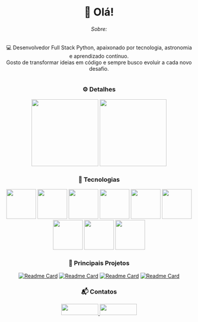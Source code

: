 <div align="center">

# 👋 Olá!

###### Sobre:

💻 Desenvolvedor Full Stack Python, apaixonado por tecnologia, astronomia e aprendizado contínuo.  
Gosto de transformar ideias em código e sempre busco evoluir a cada novo desafio.

<div style="display: inline-block;">

### ⚙️ Detalhes
  
<img height="180em" src="https://github-readme-stats.vercel.app/api/top-langs/?username=Kulasq&layout=compact&theme=dark"/>
<img height="180em" src="https://github-readme-stats.vercel.app/api?username=Kulasq&show_icons=true&theme=dark"/> 

</div>

### 🧠 Tecnologias

<img src="https://github.com/user-attachments/assets/2ed73f99-9337-42a5-8884-89472e9ce8ac" height=80px />
<img src="https://github.com/user-attachments/assets/6b3567ea-1dcf-435b-a20b-746da148bbef" height=80px />
<img src="https://cdn.jsdelivr.net/gh/devicons/devicon@latest/icons/html5/html5-plain-wordmark.svg" height=80px />
<img src="https://cdn.jsdelivr.net/gh/devicons/devicon@latest/icons/css3/css3-plain-wordmark.svg" height=80px />
<img src="https://cdn.jsdelivr.net/gh/devicons/devicon@latest/icons/javascript/javascript-original.svg" height=80px />
<img src="https://cdn.jsdelivr.net/gh/devicons/devicon@latest/icons/typescript/typescript-plain.svg" height=80px />
<img src="https://cdn.jsdelivr.net/gh/devicons/devicon@latest/icons/react/react-original-wordmark.svg" height=80px />
<img src="https://cdn.jsdelivr.net/gh/devicons/devicon@latest/icons/linux/linux-original.svg" height=80px />
<img src="https://cdn.jsdelivr.net/gh/devicons/devicon@latest/icons/vercel/vercel-original-wordmark.svg" height=80px />

### 🚀 Principais Projetos

[![Readme Card](https://github-readme-stats.vercel.app/api/pin/?username=Kulasq&repo=bookstore&theme=dark)](https://github.com/Kulasq/bookstore)
[![Readme Card](https://github-readme-stats.vercel.app/api/pin/?username=Kulasq&repo=efood&theme=dark)](https://github.com/Kulasq/efood)
[![Readme Card](https://github-readme-stats.vercel.app/api/pin/?username=Kulasq&repo=Calculadora_media&theme=dark)](https://github.com/Kulasq/Calculadora_media)
[![Readme Card](https://github-readme-stats.vercel.app/api/pin/?username=Kulasq&repo=site-constelatte&theme=dark)](https://github.com/Kulasq/site-constelatte)

### 📬 Contatos

<a href="mailto:lucasdantas.11@gmail.com">
  <img src="https://img.shields.io/badge/-Gmail-D14836?style=for-the-badge&logo=gmail&logoColor=white" width="100" height="30"/>
</a>
<a href="https://www.linkedin.com/in/lucas-dantas-dev" target="_blank">
  <img src="https://img.shields.io/badge/-LinkedIn-0A66C2?style=for-the-badge&logo=linkedin&logoColor=white" width="100" height="30"/>
</a>

</div>
